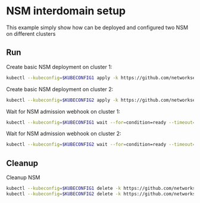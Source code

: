 # NSM interdomain setup


This example simply show how can be deployed and configured two NSM on different clusters

## Run

Create basic NSM deployment on cluster 1:

```bash
kubectl --kubeconfig=$KUBECONFIG1 apply -k https://github.com/networkservicemesh/deployments-k8s/examples/interdomain/nsm/cluster1?ref=dcd1c4d6f0f8c79a0be1d97dc4bf4c0240cf2a16
```

Create basic NSM deployment on cluster 2:

```bash
kubectl --kubeconfig=$KUBECONFIG2 apply -k https://github.com/networkservicemesh/deployments-k8s/examples/interdomain/nsm/cluster2?ref=dcd1c4d6f0f8c79a0be1d97dc4bf4c0240cf2a16
```

Wait for NSM admission webhook on cluster 1:

```bash
kubectl --kubeconfig=$KUBECONFIG1 wait --for=condition=ready --timeout=1m pod -n nsm-system -l app=admission-webhook-k8s
```

Wait for NSM admission webhook on cluster 2:

```bash
kubectl --kubeconfig=$KUBECONFIG2 wait --for=condition=ready --timeout=1m pod -n nsm-system -l app=admission-webhook-k8s
```

## Cleanup

Cleanup NSM
```bash
kubectl --kubeconfig=$KUBECONFIG1 delete -k https://github.com/networkservicemesh/deployments-k8s/examples/interdomain/nsm/cluster1?ref=dcd1c4d6f0f8c79a0be1d97dc4bf4c0240cf2a16
kubectl --kubeconfig=$KUBECONFIG2 delete -k https://github.com/networkservicemesh/deployments-k8s/examples/interdomain/nsm/cluster2?ref=dcd1c4d6f0f8c79a0be1d97dc4bf4c0240cf2a16
```
